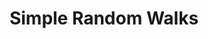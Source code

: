 ---
layout:      project
title:       "Simple Random Walks"
#date:        2 Jan 2014
order: 6
image:
  path:      /assets/img/random_walks/2D_random_walk_trans.png
  srcset:
    1920w:   /assets/img/random_walks/2D_random_walk_trans.png
    960w:    /assets/img/random_walks/2D_random_walk_trans.png
    480w:    /assets/img/random_walks/2D_random_walk_trans.png
caption:     Random walks
#description: >
#  Hyde is a brazen two-column [Jekyll](http://jekyllrb.com) theme.
#  It's based on [Poole](http://getpoole.com), the Jekyll butler.
#links:
#  - title:   Demo
#    url:     http://hyde.getpoole.com
featured:    false
#related_posts: 
---